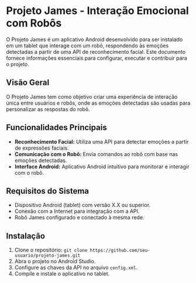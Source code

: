 # Projeto James - Interação Emocional com Robôs

O Projeto James é um aplicativo Android desenvolvido para ser instalado em um tablet que interage com um robô, respondendo às emoções detectadas a partir de uma API de reconhecimento facial. Este documento fornece informações essenciais para configurar, executar e contribuir para o projeto.

## Visão Geral

O Projeto James tem como objetivo criar uma experiência de interação única entre usuários e robôs, onde as emoções detectadas são usadas para personalizar as respostas do robô.

## Funcionalidades Principais

- **Reconhecimento Facial:** Utiliza uma API para detectar emoções a partir de expressões faciais.
- **Comunicação com o Robô:** Envia comandos ao robô com base nas emoções detectadas.
- **Interface Android:** Aplicativo Android intuitivo para monitorar e interagir com o robô.

## Requisitos do Sistema

- Dispositivo Android (tablet) com versão X.X ou superior.
- Conexão com a Internet para integração com a API.
- Robô James configurado e conectado à mesma rede.

## Instalação

1. Clone o repositório: `git clone https://github.com/seu-usuario/projeto-james.git`
2. Abra o projeto no Android Studio.
3. Configure as chaves da API no arquivo `config.xml`.
4. Compile e instale o aplicativo no tablet.